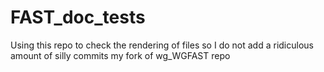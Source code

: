 # FAST_doc_tests
Using this repo to check the rendering of files so I do not add a ridiculous amount of silly commits my fork of wg_WGFAST repo
